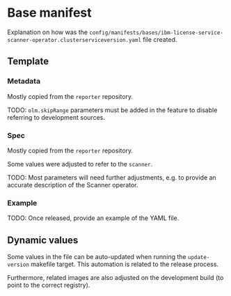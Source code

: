 # Base manifest

Explanation on how was the `config/manifests/bases/ibm-license-service-scanner-operator.clusterserviceversion.yaml`
file created.

## Template

### Metadata

Mostly copied from the `reporter` repository.

TODO: `olm.skipRange` parameters must be added in the feature to disable referring to development sources.

### Spec

Mostly copied from the `reporter` repository.

Some values were adjusted to refer to the `scanner`.

TODO: Most parameters will need further adjustments, e.g. to provide an accurate description of the Scanner operator.

### Example

TODO: Once released, provide an example of the YAML file.

## Dynamic values

Some values in the file can be auto-updated when running the `update-version` makefile target. This automation is
related to the release process.

Furthermore, related images are also adjusted on the development build (to point to the correct registry).

